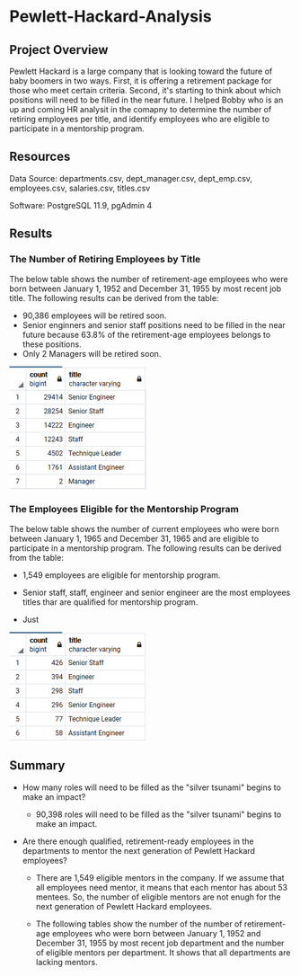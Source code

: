# Pewlett-Hackard-Analysis

## Project Overview

Pewlett Hackard is a large company that is looking toward the future of baby boomers in two ways. First, it is offering a retirement package for those who meet certain criteria. Second, it's starting to think about which positions will need to be filled in the near future. I helped Bobby who is an up and coming HR analysit in the comapny to determine the number of retiring employees per title, and identify employees who are eligible to participate in a mentorship program.

## Resources

Data Source: departments.csv, dept_manager.csv, dept_emp.csv, employees.csv, salaries.csv, titles.csv

Software: PostgreSQL 11.9, pgAdmin 4

## Results

### The Number of Retiring Employees by Title

 The below table shows the number of retirement-age employees who were born between January 1, 1952 and December 31, 1955 by most recent job title. The following results can be derived from the table:

 - 90,386 employees will be retired soon.
 - Senior enginners and senior staff positions need to be filled in the near future because 63.8% of the retirement-age employees belongs to these positions.
 - Only 2 Managers will be retired soon.
 
![](https://github.com/Nazanin-hub/Pewlett-Hackard-Analysis/blob/main/Analysis%20Projects%20Folder/Pewlett-Hackard-Analysis%20Folder/retiring_titles.png)

### The Employees Eligible for the Mentorship Program

 The below table shows the number of current employees who were born between January 1, 1965 and December 31, 1965 and are eligible to participate in a mentorship program. The following results can be derived from the table:
 
 - 1,549 employees are eligible for mentorship program.
 
 - Senior staff, staff, engineer and senior engineer are the most employees titles thar are qualified for mentorship program. 
 
 - Just 

![](https://github.com/Nazanin-hub/Pewlett-Hackard-Analysis/blob/main/Analysis%20Projects%20Folder/Pewlett-Hackard-Analysis%20Folder/mentorship_eligibilty.png)

## Summary

- How many roles will need to be filled as the "silver tsunami" begins to make an impact?

   - 90,398 roles will need to be filled as the "silver tsunami" begins to make an impact.

- Are there enough qualified, retirement-ready employees in the departments to mentor the next generation of Pewlett Hackard employees?

   - There are 1,549 eligible mentors in the company. If we assume that all employees need mentor, it means that each mentor has about 53 mentees. So, the number of eligible mentors are not enugh for the next generation of Pewlett Hackard employees.
   
   - The following tables show the number of the number of retirement-age employees who were born between January 1, 1952 and December 31, 1955 by most recent job department and the number of eligible mentors per department. It shows that all departments are lacking mentors.
   
